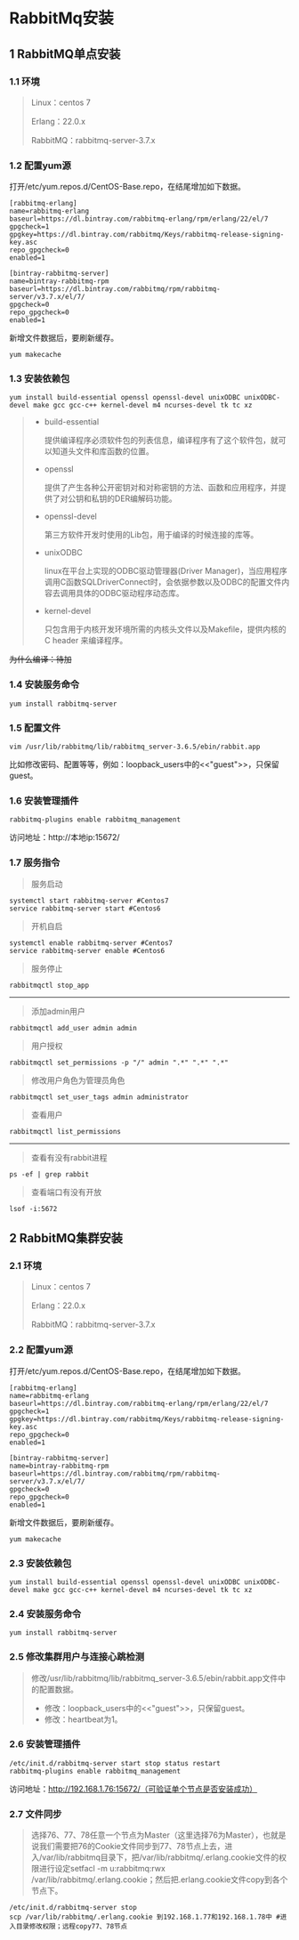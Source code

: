 # RabbitMq安装



## 1 RabbitMQ单点安装

### 1.1 环境

> Linux：centos 7
>
> Erlang：22.0.x
>
> RabbitMQ：rabbitmq-server-3.7.x

### 1.2 配置yum源

打开/etc/yum.repos.d/CentOS-Base.repo，在结尾增加如下数据。

```shell
[rabbitmq-erlang]
name=rabbitmq-erlang
baseurl=https://dl.bintray.com/rabbitmq-erlang/rpm/erlang/22/el/7
gpgcheck=1
gpgkey=https://dl.bintray.com/rabbitmq/Keys/rabbitmq-release-signing-key.asc
repo_gpgcheck=0
enabled=1

[bintray-rabbitmq-server]
name=bintray-rabbitmq-rpm
baseurl=https://dl.bintray.com/rabbitmq/rpm/rabbitmq-server/v3.7.x/el/7/
gpgcheck=0
repo_gpgcheck=0
enabled=1
```

新增文件数据后，要刷新缓存。

```shell
yum makecache
```

### 1.3 安装依赖包

```shell
yum install build-essential openssl openssl-devel unixODBC unixODBC-devel make gcc gcc-c++ kernel-devel m4 ncurses-devel tk tc xz
```
> * build-essential
>
>   提供编译程序必须软件包的列表信息，编译程序有了这个软件包，就可以知道头文件和库函数的位置。
>
> * openssl
>
>   提供了产生各种公开密钥对和对称密钥的方法、函数和应用程序，并提供了对公钥和私钥的DER编解码功能。
>
> * openssl-devel
>
>   第三方软件开发时使用的Lib包，用于编译的时候连接的库等。
>
> * unixODBC
>
>   linux在平台上实现的ODBC驱动管理器(Driver Manager)，当应用程序调用C函数SQLDriverConnect时，会依据参数以及ODBC的配置文件内容去调用具体的ODBC驱动程序动态库。
>
> * kernel-devel
>
>   只包含用于内核开发环境所需的内核头文件以及Makefile，提供内核的C header 来编译程序。

~~为什么编译：待加~~

### 1.4 安装服务命令

```shell
yum install rabbitmq-server
```

### 1.5 配置文件

```shell
vim /usr/lib/rabbitmq/lib/rabbitmq_server-3.6.5/ebin/rabbit.app
```

比如修改密码、配置等等，例如：loopback_users中的<<"guest">>，只保留guest。

### 1.6 安装管理插件

```shell
rabbitmq-plugins enable rabbitmq_management
```

访问地址：http://本地ip:15672/

### 1.7 服务指令

> 服务启动

```shell
systemctl start rabbitmq-server #Centos7
service rabbitmq-server start #Centos6
```

> 开机自启

```SHELL
systemctl enable rabbitmq-server #Centos7
service rabbitmq-server enable #Centos6
```

> 服务停止

```shell
rabbitmqctl stop_app
```

------

> 添加admin用户

```shell
rabbitmqctl add_user admin admin
```

> 用户授权

```shell
rabbitmqctl set_permissions -p "/" admin ".*" ".*" ".*"
```

> 修改用户角色为管理员角色

```shell
rabbitmqctl set_user_tags admin administrator
```

> 查看用户

```shell
rabbitmqctl list_permissions
```

------

> 查看有没有rabbit进程

```shell
ps -ef | grep rabbit
```

> 查看端口有没有开放

```shell
lsof -i:5672
```



## 2 RabbitMQ集群安装

### 2.1 环境

> Linux：centos 7
>
> Erlang：22.0.x
>
> RabbitMQ：rabbitmq-server-3.7.x

### 2.2 配置yum源

打开/etc/yum.repos.d/CentOS-Base.repo，在结尾增加如下数据。

```shell
[rabbitmq-erlang]
name=rabbitmq-erlang
baseurl=https://dl.bintray.com/rabbitmq-erlang/rpm/erlang/22/el/7
gpgcheck=1
gpgkey=https://dl.bintray.com/rabbitmq/Keys/rabbitmq-release-signing-key.asc
repo_gpgcheck=0
enabled=1

[bintray-rabbitmq-server]
name=bintray-rabbitmq-rpm
baseurl=https://dl.bintray.com/rabbitmq/rpm/rabbitmq-server/v3.7.x/el/7/
gpgcheck=0
repo_gpgcheck=0
enabled=1
```

新增文件数据后，要刷新缓存。

```shell
yum makecache
```

### 2.3 安装依赖包

```shell
yum install build-essential openssl openssl-devel unixODBC unixODBC-devel make gcc gcc-c++ kernel-devel m4 ncurses-devel tk tc xz
```

### 2.4 安装服务命令

```shell
yum install rabbitmq-server
```

### 2.5 修改集群用户与连接心跳检测

> 修改/usr/lib/rabbitmq/lib/rabbitmq_server-3.6.5/ebin/rabbit.app文件中的配置数据。
>
> - 修改：loopback_users中的<<"guest">>，只保留guest。
> - 修改：heartbeat为1。

### 2.6 安装管理插件

```shell
/etc/init.d/rabbitmq-server start stop status restart
rabbitmq-plugins enable rabbitmq_management
```

访问地址：http://192.168.1.76:15672/（可验证单个节点是否安装成功）

### 2.7 文件同步

> 选择76、77、78任意一个节点为Master（这里选择76为Master），也就是说我们需要把76的Cookie文件同步到77、78节点上去，进入/var/lib/rabbitmq目录下，把/var/lib/rabbitmq/.erlang.cookie文件的权限进行设定setfacl -m u:rabbitmq:rwx /var/lib/rabbitmq/.erlang.cookie；然后把.erlang.cookie文件copy到各个节点下。

```
/etc/init.d/rabbitmq-server stop
scp /var/lib/rabbitmq/.erlang.cookie 到192.168.1.77和192.168.1.78中 #进入目录修改权限；远程copy77、78节点
```

